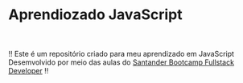 # Aprendiozado JavaScript
<br>
<br>
!! Este é um repositório criado para meu aprendizado em JavaScript <br>
Desemvolvido por meio das aulas do <a href=https://web.dio.me/home>Santander Bootcamp Fullstack Developer</a> !!
